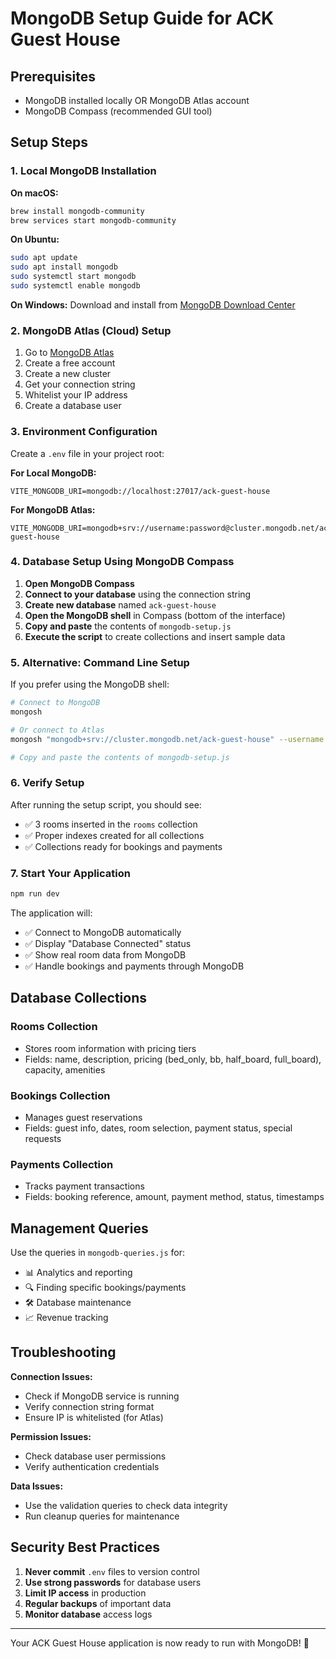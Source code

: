 # MongoDB Setup Guide for ACK Guest House

## Prerequisites
- MongoDB installed locally OR MongoDB Atlas account
- MongoDB Compass (recommended GUI tool)

## Setup Steps

### 1. Local MongoDB Installation

**On macOS:**
```bash
brew install mongodb-community
brew services start mongodb-community
```

**On Ubuntu:**
```bash
sudo apt update
sudo apt install mongodb
sudo systemctl start mongodb
sudo systemctl enable mongodb
```

**On Windows:**
Download and install from [MongoDB Download Center](https://www.mongodb.com/try/download/community)

### 2. MongoDB Atlas (Cloud) Setup

1. Go to [MongoDB Atlas](https://www.mongodb.com/atlas)
2. Create a free account
3. Create a new cluster
4. Get your connection string
5. Whitelist your IP address
6. Create a database user

### 3. Environment Configuration

Create a `.env` file in your project root:

**For Local MongoDB:**
```env
VITE_MONGODB_URI=mongodb://localhost:27017/ack-guest-house
```

**For MongoDB Atlas:**
```env
VITE_MONGODB_URI=mongodb+srv://username:password@cluster.mongodb.net/ack-guest-house
```

### 4. Database Setup Using MongoDB Compass

1. **Open MongoDB Compass**
2. **Connect to your database** using the connection string
3. **Create new database** named `ack-guest-house`
4. **Open the MongoDB shell** in Compass (bottom of the interface)
5. **Copy and paste** the contents of `mongodb-setup.js`
6. **Execute the script** to create collections and insert sample data

### 5. Alternative: Command Line Setup

If you prefer using the MongoDB shell:

```bash
# Connect to MongoDB
mongosh

# Or connect to Atlas
mongosh "mongodb+srv://cluster.mongodb.net/ack-guest-house" --username your-username

# Copy and paste the contents of mongodb-setup.js
```

### 6. Verify Setup

After running the setup script, you should see:
- ✅ 3 rooms inserted in the `rooms` collection
- ✅ Proper indexes created for all collections
- ✅ Collections ready for bookings and payments

### 7. Start Your Application

```bash
npm run dev
```

The application will:
- ✅ Connect to MongoDB automatically
- ✅ Display "Database Connected" status
- ✅ Show real room data from MongoDB
- ✅ Handle bookings and payments through MongoDB

## Database Collections

### Rooms Collection
- Stores room information with pricing tiers
- Fields: name, description, pricing (bed_only, bb, half_board, full_board), capacity, amenities

### Bookings Collection
- Manages guest reservations
- Fields: guest info, dates, room selection, payment status, special requests

### Payments Collection
- Tracks payment transactions
- Fields: booking reference, amount, payment method, status, timestamps

## Management Queries

Use the queries in `mongodb-queries.js` for:
- 📊 Analytics and reporting
- 🔍 Finding specific bookings/payments
- 🛠️ Database maintenance
- 📈 Revenue tracking

## Troubleshooting

**Connection Issues:**
- Check if MongoDB service is running
- Verify connection string format
- Ensure IP is whitelisted (for Atlas)

**Permission Issues:**
- Check database user permissions
- Verify authentication credentials

**Data Issues:**
- Use the validation queries to check data integrity
- Run cleanup queries for maintenance

## Security Best Practices

1. **Never commit** `.env` files to version control
2. **Use strong passwords** for database users
3. **Limit IP access** in production
4. **Regular backups** of important data
5. **Monitor database** access logs

---

Your ACK Guest House application is now ready to run with MongoDB! 🎉